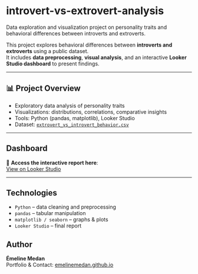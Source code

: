 # introvert-vs-extrovert-analysis
Data exploration and visualization project on personality traits and behavioral differences between introverts and extroverts.

This project explores behavioral differences between **introverts and extroverts** using a public dataset.  
It includes **data preprocessing**, **visual analysis**, and an interactive **Looker Studio dashboard** to present findings.

---

## 📊 Project Overview

- Exploratory data analysis of personality traits
- Visualizations: distributions, correlations, comparative insights
- Tools: Python (pandas, matplotlib), Looker Studio
- Dataset: [`extrovert_vs_introvert_behavior.csv`](https://www.kaggle.com/datasets/rakeshkapilavai/extrovert-vs-introvert-behavior-data)

---

## Dashboard

🔗 **Access the interactive report here**:  
[View on Looker Studio](https://lookerstudio.google.com/u/0/reporting/dbbc4fa9-fbe0-473b-bc78-5e18cc8014c2/page/ZWJQF)  

---

## Technologies

- `Python` – data cleaning and preprocessing  
- `pandas` – tabular manipulation  
- `matplotlib / seaborn` – graphs & plots  
- `Looker Studio` – final report

## Author

**Émeline Medan**  
Portfolio & Contact: [emelinemedan.github.io](https://github.com/emelinemedan)
